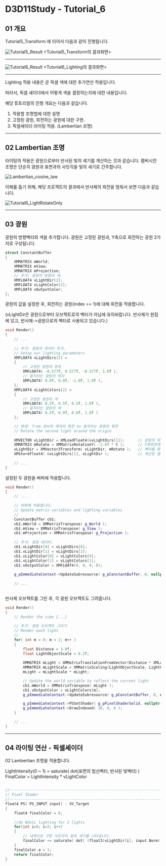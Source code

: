 # D3D11Study - Tutorial_6

## 01 개요

Tutorial5_Transform 에 이어서 다음과 같이 진행됩니다.

![Tutorial5_Result](https://github.com/Zeniz/D3D11Study/assets/46617300/70d4b944-b844-4f93-9c1e-08485564832d)
<Tutorial5_Transform의 결과화면>

----------------
![Tutorial6_Result](https://github.com/Zeniz/D3D11Study/assets/46617300/61fed4eb-4b3b-4c04-a029-e763df6442b1)
<Tutorial6_Lighting의 결과화면>

----------------

Lighting 적용 내용은 곧 픽셀 색에 대한 추가연산 적용입니다.

따라서, 픽셀 셰이더에서 어떻게 색을 결정하는지에 대한 내용입니다.

해당 튜토리얼의 진행 개요는 다음과 같습니다.
1. 적용할 조명법에 대한 설명
2. 고정된 광원, 회전하는 광원에 대한 구현.
3. 픽셀셰이더 라이팅 적용. (Lambertian 조명)

----------------

## 02 Lambertian 조명

라이팅의 적용은 광원으로부터 반사된 빛의 세기를 계산하는 것과 같습니다.
램버시안 조명은 단순히 광원과 표면과의 사잇각을 빛의 세기로 간주합니다.

![Lambertian_cosine_law](https://img1.daumcdn.net/thumb/R1280x0/?scode=mtistory2&fname=https%3A%2F%2Fblog.kakaocdn.net%2Fdn%2FotsaW%2FbtqLf7N74wq%2Fea6QuXpFPeadDkRssvo66k%2Fimg.png)

이해를 돕기 위해, 해당 프로젝트의 결과에서 반사체의 회전을 멈춰서 보면 다음과 같습니다.

![Tutorial6_LightRotateOnly](https://github.com/Zeniz/D3D11Study/assets/46617300/fe65bfc9-65a7-4bc8-ae9d-2e0fd810e87e)

----------------

## 03 광원

광원의 방향벡터와 색을 추가합니다.
광원은 고정된 광원과, Y축으로 회전하는 광원 2가지로 구성됩니다.

```cpp
struct ConstantBuffer
{
	XMMATRIX mWorld;
	XMMATRIX mView;
	XMMATRIX mProjection;
    // 추가: 광원의 방향과 색.
	XMFLOAT4 vLightDir[2];
	XMFLOAT4 vLightColor[2];
	XMFLOAT4 vOutputColor;
};
```

광원의 값을 설정한 후,
회전하는 광원(index == 1)에 대해 회전을 적용합니다.

(vLightDir은 광원으로부터 오브젝트로의 벡터가 아님에 유의바랍니다.
반사체가 원점에 있고, 반사체->광원으로의 벡터로 사용되고 있습니다.)

```cpp
void Render()
{
	// ...
	
	// 추가: 광원의 데이터 추가.
    // Setup our lighting parameters
    XMFLOAT4 vLightDirs[2] =
    {
        // 고정된 광원의 위치
        XMFLOAT4( -0.577f, 0.577f, -0.577f, 1.0f ),
        // 움직이는 광원의 위치
        XMFLOAT4( 0.0f, 0.0f, -1.0f, 1.0f ),
    };
    XMFLOAT4 vLightColors[2] =
    {
        // 고정된 광원의 색
        XMFLOAT4( 0.5f, 0.5f, 0.5f, 1.0f ),
        // 움직이는 광원의 색
        XMFLOAT4( 0.5f, 0.0f, 0.0f, 1.0f )
    };

    // 변경: from 큐브의 제자리 회전 to 움직이는 광원의 회전
    // Rotate the second light around the origin
	
    XMVECTOR vLightDir = XMLoadFloat4(&vLightDirs[1]);      // 광원의 위치를 벡터화한 후,
	XMMATRIX mRotate = XMMatrixRotationY( -2.0f * t );      // Y축회전에 대한 회전행렬을 구해서,
	vLightDir = XMVector3Transform( vLightDir, mRotate );   // 벡터를 회전시킵니다.
	XMStoreFloat4( &vLightDirs[1], vLightDir );             // 계산된 결과를 vLightDirs[1]에 저장합니다.
	
	// ...
}
```

설정된 두 광원을 버퍼에 적용합니다.

```cpp
void Render()
{
	// ...
	
	// 버퍼에 적용합니다.
    // Update matrix variables and lighting variables
    //
    ConstantBuffer cb1;
	cb1.mWorld = XMMatrixTranspose( g_World );
	cb1.mView = XMMatrixTranspose( g_View );
	cb1.mProjection = XMMatrixTranspose( g_Projection );
	
    // 추가: 광원 데이터.
	cb1.vLightDir[0] = vLightDirs[0];
	cb1.vLightDir[1] = vLightDirs[1];
	cb1.vLightColor[0] = vLightColors[0];
	cb1.vLightColor[1] = vLightColors[1];
	cb1.vOutputColor = XMFLOAT4(0, 0, 0, 0);
	
	g_pImmediateContext->UpdateSubresource( g_pConstantBuffer, 0, nullptr, &cb1, 0, 0 );
	
	// ...
	
``` 

반사체 오브젝트를 그린 후,
각 광원 오브젝트도 그려줍니다.

```cpp
void Render()
{
	// Render the cube {...}
	
    // 추가: 광원 오브젝트 그리기
    // Render each light
    //
    for( int m = 0; m < 2; m++ )
    {
        float Distance = 3.0f;
        float LightObjectScale = 0.2f;
		
        XMMATRIX mLight = XMMatrixTranslationFromVector(Distance * XMLoadFloat4(&vLightDirs[m]));       // 거리를 적용한 위치행렬 생성
		XMMATRIX mLightScale = XMMatrixScaling(LightObjectScale, LightObjectScale, LightObjectScale);   // 스케일링 행렬 생성.
        mLight = mLightScale * mLight;

        // Update the world variable to reflect the current light
		cb1.mWorld = XMMatrixTranspose( mLight );
		cb1.vOutputColor = vLightColors[m];
		g_pImmediateContext->UpdateSubresource( g_pConstantBuffer, 0, nullptr, &cb1, 0, 0 );

		g_pImmediateContext->PSSetShader( g_pPixelShaderSolid, nullptr, 0 );
		g_pImmediateContext->DrawIndexed( 36, 0, 0 );
    }
	
	// ...
}

``` 

----------------

## 04 라이팅 연산 - 픽셀셰이더

02 Lambertian 조명을 적용합니다.

LightIntensity(0 ~ 1) = saturate( dot(표면의 법선벡터, 반사된 빛벡터) )
FinalColor = LightIntensity * vLightColor

```cpp

//--------------------------------------------------------------------------------------
// Pixel Shader
//--------------------------------------------------------------------------------------
float4 PS( PS_INPUT input) : SV_Target
{
    float4 finalColor = 0;
    
    //do NdotL lighting for 2 lights
    for(int i=0; i<2; i++)
    {
        // 내적으로 구한 사잇각이 빛의 세기를 나타냅니다.
        finalColor += saturate( dot( (float3)vLightDir[i], input.Norm) * vLightColor[i] );
    }
    finalColor.a = 1;
    return finalColor;
}

```
